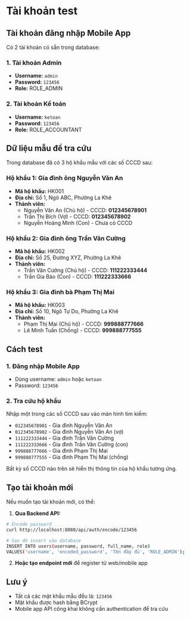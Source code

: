 # Tài khoản test

## Tài khoản đăng nhập Mobile App

Có 2 tài khoản có sẵn trong database:

### 1. Tài khoản Admin
- **Username:** `admin`
- **Password:** `123456`
- **Role:** ROLE_ADMIN

### 2. Tài khoản Kế toán
- **Username:** `ketoan`
- **Password:** `123456`
- **Role:** ROLE_ACCOUNTANT

## Dữ liệu mẫu để tra cứu

Trong database đã có 3 hộ khẩu mẫu với các số CCCD sau:

### Hộ khẩu 1: Gia đình ông Nguyễn Văn An
- **Mã hộ khẩu:** HK001
- **Địa chỉ:** Số 1, Ngõ ABC, Phường La Khê
- **Thành viên:**
  - Nguyễn Văn An (Chủ hộ) - CCCD: **012345678901**
  - Trần Thị Bích (Vợ) - CCCD: **012345678902**
  - Nguyễn Hoàng Minh (Con) - Chưa có CCCD

### Hộ khẩu 2: Gia đình ông Trần Văn Cường
- **Mã hộ khẩu:** HK002
- **Địa chỉ:** Số 25, Đường XYZ, Phường La Khê
- **Thành viên:**
  - Trần Văn Cường (Chủ hộ) - CCCD: **111222333444**
  - Trần Gia Bảo (Con) - CCCD: **111222333666**

### Hộ khẩu 3: Gia đình bà Phạm Thị Mai
- **Mã hộ khẩu:** HK003
- **Địa chỉ:** Số 10, Ngõ Tự Do, Phường La Khê
- **Thành viên:**
  - Phạm Thị Mai (Chủ hộ) - CCCD: **999888777666**
  - Lê Minh Tuấn (Chồng) - CCCD: **999888777555**

## Cách test

### 1. Đăng nhập Mobile App
- Dùng username: `admin` hoặc `ketoan`
- Password: `123456`

### 2. Tra cứu hộ khẩu
Nhập một trong các số CCCD sau vào màn hình tìm kiếm:
- `012345678901` - Gia đình Nguyễn Văn An
- `012345678902` - Gia đình Nguyễn Văn An (vợ)
- `111222333444` - Gia đình Trần Văn Cường
- `111222333666` - Gia đình Trần Văn Cường (con)
- `999888777666` - Gia đình Phạm Thị Mai
- `999888777555` - Gia đình Phạm Thị Mai (chồng)

Bất kỳ số CCCD nào trên sẽ hiển thị thông tin của hộ khẩu tương ứng.

## Tạo tài khoản mới

Nếu muốn tạo tài khoản mới, có thể:

1. **Qua Backend API:**
```bash
# Encode password
curl http://localhost:8080/api/auth/encode/123456

# Sau đó insert vào database
INSERT INTO users(username, password, full_name, role) 
VALUES('username', 'encoded_password', 'Tên đầy đủ', 'ROLE_ADMIN');
```

2. **Hoặc tạo endpoint mới** để register từ web/mobile app

## Lưu ý

- Tất cả các mật khẩu mẫu đều là: `123456`
- Mật khẩu được hash bằng BCrypt
- Mobile app API công khai không cần authentication để tra cứu

